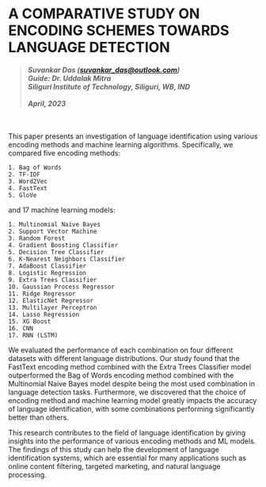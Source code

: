 # A COMPARATIVE STUDY ON ENCODING SCHEMES TOWARDS LANGUAGE DETECTION

> #### <i>Suvankar Das (suvankar_das@outlook.com)<br>Guide: Dr. Uddalak Mitra<br>Siliguri Institute of Technology, Siliguri, WB, IND<br><br>April, 2023</i>

<br>

This paper presents an investigation of language identification using various encoding methods and machine learning algorithms. Specifically, we compared five encoding methods: 
```
1. Bag of Words 
2. TF-IDF
3. Word2Vec
4. FastText
5. GloVe 
```
and 17 machine learning models:

```
1. Multinomial Naive Bayes
2. Support Vector Machine
3. Random Forest
4. Gradient Boosting Classifier
5. Decision Tree Classifier
6. K-Nearest Neighbors Classifier
7. AdaBoost Classifier
8. Logistic Regression
9. Extra Trees Classifier
10. Gaussian Process Regressor
11. Ridge Regressor
12. ElasticNet Regressor
13. Multilayer Perceptron
14. Lasso Regression
15. XG Boost
16. CNN
17. RNN (LSTM)
```

We evaluated the performance of each combination on four different datasets with different language distributions. Our study found that the FastText encoding method combined with the Extra Trees Classifier model outperformed the Bag of Words encoding method combined with the Multinomial Naive Bayes model despite being the most used combination in language detection tasks. Furthermore, we discovered that the choice of encoding method and machine learning model greatly impacts the accuracy of language identification, with some combinations performing significantly better than others. 

This research contributes to the field of language identification by giving insights into the performance of various encoding methods and ML models. The findings of this study can help the development of language identification systems, which are essential for many applications such as online content filtering, targeted marketing, and natural language processing.
